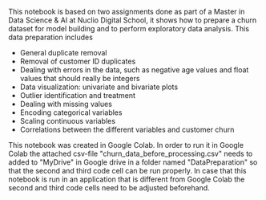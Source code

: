 This notebook is based on two assignments done as part of a Master in Data Science & AI at Nuclio Digital School, it shows how to prepare a churn dataset for model building and to perform exploratory data analysis. This data preparation includes
*   General duplicate removal
*   Removal of customer ID duplicates
*   Dealing with errors in the data, such as negative age values and float values that should really be integers
*   Data visualization: univariate and bivariate plots
*   Outlier identification and treatment
*   Dealing with missing values
*   Encoding categorical variables
*   Scaling continuous variables
*   Correlations between the different variables and customer churn

This notebook was created in Google Colab. In order to run it in Google Colab the attached csv-file "churn_data_before_processing.csv" needs to added to "MyDrive" in Google drive in a folder named "DataPreparation" 
so that the second and third code cell can be run properly. In case that this notebook is run in an application that is different from Google Colab the second and third code cells need to be adjusted beforehand. 
